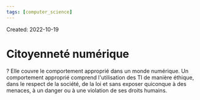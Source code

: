 ```yaml
---
tags: [computer_science] 
---
```

Created: 2022-10-19

# Citoyenneté numérique
?
Elle couvre le comportement approprié dans un monde numérique. Un comportement approprié comprend l'utilisation des TI de manière éthique, dans le respect de la société, de la loi et sans exposer quiconque à des menaces, à un danger ou à une violation de ses droits humains.
<!--SR:!2022-11-05,8,230-->
